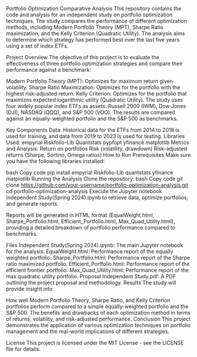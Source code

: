 Portfolio Optimization Comparative Analysis
This repository contains the code and analysis for an independent study on portfolio optimization techniques. The study compares the performance of different optimization methods, including Modern Portfolio Theory (MPT), Sharpe Ratio maximization, and the Kelly Criterion (Quadratic Utility). The analysis aims to determine which strategy has performed best over the last five years using a set of index ETFs.

Project Overview
The objective of this project is to evaluate the effectiveness of three portfolio optimization strategies and compare their performance against a benchmark:

Modern Portfolio Theory (MPT): Optimizes for maximum return given volatility.
Sharpe Ratio Maximization: Optimizes for the portfolio with the highest risk-adjusted return.
Kelly Criterion: Optimizes for the portfolio that maximizes expected logarithmic utility (Quadratic Utility).
The study uses four widely popular index ETFs as assets: Russell 2000 (IWM), Dow Jones (DJI), NASDAQ (QQQ), and S&P 500 (VOO). The results are compared against an equally-weighted portfolio and the S&P 500 as benchmarks.

Key Components
Data: Historical data for the ETFs from 2014 to 2018 is used for training, and data from 2019 to 2023 is used for testing.
Libraries Used:
empyrial
Riskfolio-Lib
Quantstats
pypfopt
yfinance
matplotlib
Metrics and Analysis:
Return on portfolios
Risk (volatility, drawdown)
Risk-adjusted returns (Sharpe, Sortino, Omega ratios)
How to Run
Prerequisites
Make sure you have the following libraries installed:

bash
Copy code
pip install empyrial Riskfolio-Lib quantstats yfinance matplotlib
Running the Analysis
Clone the repository:
bash
Copy code
git clone https://github.com/your-username/portfolio-optimization-analysis.git
cd portfolio-optimization-analysis
Execute the Jupyter notebook Independent Study(Spring 2024).ipynb to retrieve data, optimize portfolios, and generate reports.

Reports will be generated in HTML format (EqualWeight.html, Sharpe_Portfolio.html, Efficient_Portfolio.html, Max_Quad_Utility.html), providing a detailed breakdown of portfolio performance compared to benchmarks.

Files
Independent Study(Spring 2024).ipynb: The main Jupyter notebook for the analysis.
EqualWeight.html: Performance report of the equally weighted portfolio.
Sharpe_Portfolio.html: Performance report of the Sharpe ratio maximized portfolio.
Efficient_Portfolio.html: Performance report of the efficient frontier portfolio.
Max_Quad_Utility.html: Performance report of the max quadratic utility portfolio.
Proposal Independent Study.pdf: A PDF outlining the project proposal and methodology.
Results
The study will provide insight into:

How well Modern Portfolio Theory, Sharpe Ratio, and Kelly Criterion portfolios perform compared to a simple equally-weighted portfolio and the S&P 500.
The benefits and drawbacks of each optimization method in terms of returns, volatility, and risk-adjusted performance.
Conclusion
This project demonstrates the application of various optimization techniques on portfolio management and the real-world implications of different strategies.

License
This project is licensed under the MIT License - see the LICENSE file for details.

